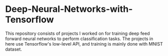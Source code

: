 # Deep-Neural-Networks-with-Tensorflow
This repository consists of projects I worked on for training deep feed forward neural networks to perform classification tasks.
The projects in here use Tensorflow's low-level API, and training is mainly done with MNIST dataset.


